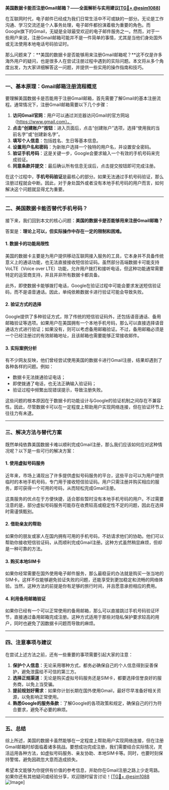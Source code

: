 **美国数据卡能否注册Gmail邮箱？——全面解析与实用建议[[TG💪+ @esim1088](https://t.me/s/esim1088)]**

在互联网时代，电子邮件已经成为我们日常生活中不可或缺的一部分。无论是工作沟通、学习交流还是个人事务处理，电子邮件都扮演着极为重要的角色。而Google旗下的Gmail，无疑是全球最受欢迎的电子邮件服务之一。然而，对于一些用户来说，注册Gmail邮箱可能并不是一件简单的事情，尤其是当他们身处国外或无法使用本地电话号码验证时。

那么问题来了：**美国的数据卡是否能够用来注册Gmail邮箱呢？**这不仅是许多海外用户的疑问，也是很多人在尝试注册过程中遇到的实际问题。本文将从多个角度出发，为大家详细解答这一问题，并提供一些实用的操作指南和技巧。

---

### 一、基本原理：Gmail邮箱注册流程概览

要理解美国数据卡是否能用于注册Gmail邮箱，首先需要了解Gmail的基本注册流程。通常情况下，注册Gmail邮箱需要以下几个步骤：

1. **访问Gmail官网**：用户可以通过浏览器访问Gmail的官方网站（https://www.gmail.com）。
2. **点击“创建账户”按钮**：进入页面后，点击“创建账户”选项，选择“使用我的当前名字”或“创建新名字”。
3. **填写个人信息**：包括姓名、生日等基本信息。
4. **设置用户名和密码**：为新账户选择一个独特的用户名，并设置安全密码。
5. **验证手机号码**：这是关键一步，Google会要求输入一个有效的手机号码来完成验证。
6. **同意条款并提交**：最后确认所有信息无误后，点击提交按钮即可完成注册。

在这个过程中，**手机号码验证**是最核心的部分。如果无法通过手机号码验证，那么注册过程就会中断。因此，对于身处国外或者没有本地手机号码的用户而言，如何解决这个问题就显得尤为重要。

---

### 二、美国数据卡能否替代手机号码？

接下来，我们回到本文的核心问题：**美国的数据卡是否能够用来注册Gmail邮箱？**

答案是：**理论上可以，但实际操作中存在一定的限制和困难。**

#### 1. 数据卡的功能局限性
美国的数据卡主要是为用户提供移动互联网接入服务的工具，它本身并不具备传统意义上的通话功能，也无法直接接收短信验证码。虽然部分高端数据卡可能支持VoLTE（Voice over LTE）功能，允许用户拨打和接听电话，但这种功能通常需要特定的运营商支持，并且并非所有数据卡都具备。

此外，即使数据卡能够拨打电话，Google在验证过程中可能会要求发送短信验证码，而不是语音通话。因此，单纯依赖数据卡进行验证可能会导致失败。

#### 2. 验证方式的选择
Google提供了多种验证方式，除了传统的短信验证码外，还包括语音通话、备用邮箱验证等选项。如果用户在美国拥有一个本地手机号码，那么可以直接选择语音通话方式进行验证；如果没有，则可以考虑备用邮箱验证。不过，备用邮箱必须是一个已经注册过的有效邮箱地址，且该邮箱也需要能够正常接收邮件。

#### 3. 实际案例分析
有不少网友反映，他们曾经尝试使用美国的数据卡进行Gmail注册，结果却遇到了各种各样的问题。例如：
- 数据卡无法拨通验证电话；
- 即使拨通了电话，也无法正确输入验证码；
- 验证过程中频繁出现错误提示，导致注册失败。

这些问题的根本原因在于数据卡的功能设计与Google的验证机制之间存在不兼容性。因此，尽管数据卡可以在一定程度上帮助用户实现网络连接，但在验证环节上往往力有未逮。

---

### 三、解决方法与替代方案

既然单纯依靠美国数据卡难以顺利完成Gmail注册，那么我们应该如何应对这种情况呢？以下是一些可行的解决方案：

#### 1. 使用虚拟号码服务
近年来，市场上涌现出了许多提供虚拟号码服务的平台，这些平台可以为用户提供临时的本地手机号码，专门用于接收短信验证码。用户只需注册并购买相应的服务，即可获得一个可用的号码，从而轻松完成Gmail注册。

这类服务的优点在于方便快捷，适合那些暂时没有本地手机号码的用户。不过需要注意的是，部分虚拟号码服务可能存在收费较高或稳定性不足的问题，因此在选择时需谨慎甄别。

#### 2. 借助亲友的帮助
如果你的朋友或家人在国内拥有可用的手机号码，不妨请求他们的协助。他们可以帮助你接收短信验证码，从而顺利完成Gmail注册。这种方式虽然稍显麻烦，但却是一种可靠的方法。

#### 3. 购买本地SIM卡
如果你经常需要在国外使用电子邮件服务，那么最稳妥的办法就是购买一张当地的SIM卡。这样不仅能够避免验证失败的问题，还能享受到更加稳定和流畅的网络体验。当然，这种方法的前提是你有足够的旅行时间，并且愿意承担相应的费用。

#### 4. 利用备用邮箱验证
如果你已经有一个可以正常使用的备用邮箱，那么可以直接跳过手机号码验证环节，直接通过备用邮箱完成注册。这种方式适用于那些对隐私保护要求较高的用户，同时也避免了因数据卡问题而导致的麻烦。

---

### 四、注意事项与建议

在尝试上述方法之前，还有一些重要的事项需要引起大家的注意：

1. **保护个人信息**：无论采用哪种方式，都务必确保自己的个人信息得到妥善保护，避免泄露给不可信的第三方。
2. **选择正规渠道**：无论是购买虚拟号码服务还是SIM卡，都要选择信誉良好的服务商，以免上当受骗。
3. **提前规划好需求**：如果你计划长期在国外使用Gmail，最好尽早准备好相关资源，以免影响正常使用。
4. **熟悉Google的服务条款**：了解Google的各项政策和规定，确保自己的行为符合要求，避免不必要的麻烦。

---

### 五、总结

综上所述，美国的数据卡虽然能够在一定程度上帮助用户实现网络连接，但在注册Gmail邮箱时却面临着诸多挑战。要想成功完成注册，我们需要结合实际情况，灵活运用各种方法，如虚拟号码服务、亲友协助、本地SIM卡等。同时，也要时刻保持警惕，避免因疏忽大意而造成损失。

希望本文能够为你提供有价值的参考信息，并助你在Gmail注册之路上少走弯路。如果你还有其他疑问或经验分享，欢迎随时留言讨论！[[TG💪+ @esim1088](https://t.me/s/esim1088) ![Image](https://i.postimg.cc/4NQfJmqS/Snipaste-2025-05-13-00-14-12.png)]